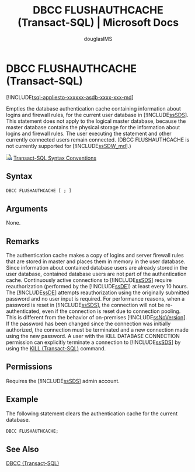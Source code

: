 ﻿---
title: "DBCC FLUSHAUTHCACHE (Transact-SQL) | Microsoft Docs"
ms.custom: ""
ms.date: "07/16/2017"
ms.prod: "sql-non-specified"
ms.prod_service: "database-engine"
ms.service: ""
ms.component: "t-sql|database-console-commands"
ms.reviewer: ""

ms.suite: "sql"
ms.technology: 
  - "database-engine"
ms.tgt_pltfrm: ""
ms.topic: "language-reference"
f1_keywords: 
  - "DBCC FLUSHAUTHCACHE"
  - "FLUSHAUTHCACHE"
  - "DBCC_FLUSHAUTHCACHE_TSQL"
  - "FLUSHAUTHCACHE_TSQL"
helpviewer_keywords: 
  - "DBCC FLUSHAUTHCACHE"
ms.assetid: 681ef31d-ceb9-4da5-86bf-bf1240df950f
caps.latest.revision: 11
author: "douglaslMS"
ms.author: "douglasl"
manager: "craigg"
ms.workload: "Inactive"
monikerRange: "= azure-sqldw-latest || = sqlallproducts-allversions"
---
# DBCC FLUSHAUTHCACHE (Transact-SQL)
[!INCLUDE[tsql-appliesto-xxxxxx-asdb-xxxx-xxx-md](../../includes/tsql-appliesto-xxxxxx-asdb-xxxx-xxx-md.md)]

Empties the database authentication cache containing information about logins  and firewall rules,  for the current user database in [!INCLUDE[ssSDS](../../includes/sssds-md.md)]. This statement does not apply to the logical master database, because the master database contains the physical storage for the information about logins and firewall rules. The user executing the statement and other currently connected users remain connected. (DBCC FLUSHAUTHCACHE is not currently supported for [!INCLUDE[ssSDW_md](../../includes/sssdw-md.md)].)
 
![Topic link icon](../../database-engine/configure-windows/media/topic-link.gif "Topic link icon") [Transact-SQL Syntax Conventions](../../t-sql/language-elements/transact-sql-syntax-conventions-transact-sql.md)
  
## Syntax  
  
```sql
DBCC FLUSHAUTHCACHE [ ; ]  
```  
  
## Arguments  
None.
  
## Remarks  
The authentication cache makes a copy of logins and server firewall rules that are stored in master and places them in memory in the user database.  Since information about contained database users are already stored in the user database, contained database users are not part of the authentication cache.
Continuously active connections to [!INCLUDE[ssSDS](../../includes/sssds-md.md)] require reauthorization (performed by the [!INCLUDE[ssDE](../../includes/ssde-md.md)]) at least every 10 hours. The [!INCLUDE[ssDE](../../includes/ssde-md.md)] attempts reauthorization using the originally submitted password and no user input is required. For performance reasons, when a password is reset in [!INCLUDE[ssSDS](../../includes/sssds-md.md)], the connection will not be re-authenticated, even if the connection is reset due to connection pooling. This is different from the behavior of on-premises [!INCLUDE[ssNoVersion](../../includes/ssnoversion-md.md)]. If the password has been changed since the connection was initially authorized, the connection must be terminated and a new connection made using the new password. A user with the KILL DATABASE CONNECTION permission can explicitly terminate a connection to [!INCLUDE[ssSDS](../../includes/sssds-md.md)] by using the [KILL &#40;Transact-SQL&#41;](../../t-sql/language-elements/kill-transact-sql.md) command.
  
## Permissions  
Requires the [!INCLUDE[ssSDS](../../includes/sssds-md.md)] admin account.
  
## Example  
The following statement clears the authentication cache for the current database.
  
```sql
DBCC FLUSHAUTHCACHE;  
```  
  
## See Also  
[DBCC &#40;Transact-SQL&#41;](../../t-sql/database-console-commands/dbcc-transact-sql.md)
  
  
